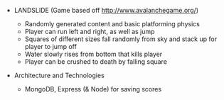 
* LANDSLIDE
(Game based off http://www.avalanchegame.org/)
    * Randomly generated content and basic platforming physics
    * Player can run left and right, as well as jump
    * Squares of different sizes fall randomly from sky and stack up for player to jump off
    * Water slowly rises from bottom that kills player
    * Player can be crushed to death by falling square

* Architecture and Technologies
    * MongoDB, Express (& Node) for saving scores
